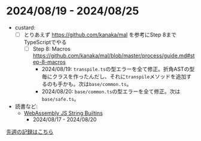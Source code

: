 # 2024/08/19 - 2024/08/25

- custard:
    - [ ] とりあえず <https://github.com/kanaka/mal> を参考にStep 8までTypeScriptでやる
        - [ ] Step 8: Macros <https://github.com/kanaka/mal/blob/master/process/guide.md#step-8-macros>
            - 2024/08/19: `transpile.ts`の型エラーを全て修正。折角ASTの型毎にクラスを作ったんだし、それに`transpile`メソッドを追加するのも手かも。次は`base/common.ts`。
            - 2024/08/20: `base/common.ts`の型エラーを全て修正。次は`base/safe.ts`。
- 読書など:
    - [WebAssembly JS String Builtins](https://github.com/WebAssembly/js-string-builtins)
        - 2024/08/17 - 2024/08/20

[先週の記録はこちら](https://github.com/igrep/daily-commits/blob/6245fbc6186b5eb4c3adf2981e2bed418ac1ffe9/yesterday.md)
